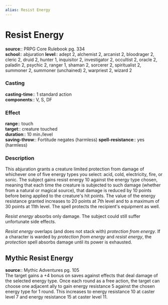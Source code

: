 ```yaml
---
alias: Resist Energy
---
```


# Resist Energy 

**source**:: PRPG Core Rulebook pg. 334  
**school**:: abjuration
**level**:: adept 2, alchemist 2, arcanist 2, bloodrager 2, cleric 2, druid 2, hunter 1, inquisitor 2, investigator 2, occultist 2, oracle 2, paladin 2, psychic 2, ranger 1, shaman 2, sorcerer 2, spiritualist 2, summoner 2, summoner (unchained) 2, warpriest 2, wizard 2

### Casting 

**casting-time**:: 1 standard action  
**components**:: V, S, DF

### Effect 

**range**:: touch  
**target**:: creature touched  
**duration**:: 10 min./level  
**saving-throw**:: Fortitude negates (harmless)
**spell-resistance**:: yes (harmless)

### Description 

This abjuration grants a creature limited protection from damage of whichever one of five energy types you select: acid, cold, electricity, fire, or sonic. The subject gains resist energy 10 against the energy type chosen, meaning that each time the creature is subjected to such damage (whether from a natural or magical source), that damage is reduced by 10 points before being applied to the creature's hit points. The value of the energy resistance granted increases to 20 points at 7th level and to a maximum of 30 points at 11th level. The spell protects the recipient's equipment as well.  
  
*Resist energy* absorbs only damage. The subject could still suffer unfortunate side effects.  
  
*Resist energy* overlaps (and does not stack with) *protection from energy*. If a character is warded by *protection from energy* and *resist energy*, the *protection* spell absorbs damage until its power is exhausted.

## Mythic Resist Energy 

**source**:: Mythic Adventures pg. 105  
The target gains a +4 bonus on saves against effects that deal damage of the selected energy type. Once each round as a free action, the target can choose one adjacent ally to gain energy resistance 5 against the chosen energy type for 1 round. This increases to energy resistance 10 at caster level 7 and energy resistance 15 at caster level 11.

